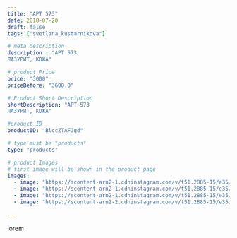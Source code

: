 ```yaml
---
title: "АРТ 573"
date: 2018-07-20
draft: false
tags: ["svetlana_kustarnikova"]

# meta description
description : "АРТ 573
ЛАЗУРИТ, КОЖА"

# product Price
price: "3000"
priceBefore: "3600.0"

# Product Short Description
shortDescription: "АРТ 573
ЛАЗУРИТ, КОЖА"

#product ID
productID: "BlccZTAFJqd"

# type must be "products"
type: "products"

# product Images
# first image will be shown in the product page
images:
  - image: "https://scontent-arn2-1.cdninstagram.com/v/t51.2885-15/e35/37330572_1860228164036463_6469338551669489664_n.jpg?se=7&tp=1&_nc_ht=scontent-arn2-1.cdninstagram.com&_nc_cat=103&_nc_ohc=TXuVQ874LSEAX8JIrp3&ccb=7-4&oh=9e05f670894cce3cd6c95fb7a70daa4d&oe=608315A0&ig_cache_key=MTgyNzQ2MDA3NTg1NDMwNzgzMA%3D%3D.2-ccb7-4"
  - image: "https://scontent-arn2-1.cdninstagram.com/v/t51.2885-15/e35/37083769_207777783271655_578735263904169984_n.jpg?se=7&tp=1&_nc_ht=scontent-arn2-1.cdninstagram.com&_nc_cat=111&_nc_ohc=Bl6lx1cvAEUAX-E7-4o&ccb=7-4&oh=97889de4ce4099adf2cf4a09c7f60e4a&oe=60839AB7&ig_cache_key=MTgyNzQ2MDA5NTQ1ODU0MzU5MA%3D%3D.2-ccb7-4"
  - image: "https://scontent-arn2-1.cdninstagram.com/v/t51.2885-15/e35/37174102_2062656087285223_1974219869800890368_n.jpg?se=7&tp=1&_nc_ht=scontent-arn2-1.cdninstagram.com&_nc_cat=107&_nc_ohc=4RZt9pekBmYAX9W5Uoj&ccb=7-4&oh=a2c23b92ec5ebd6bcdb3dfae56409237&oe=60824D56&ig_cache_key=MTgyNzQ2MDEwODMzNDk3Mzc3MQ%3D%3D.2-ccb7-4"
  - image: "https://scontent-arn2-2.cdninstagram.com/v/t51.2885-15/e35/36673856_2108986179358001_6999205042024611840_n.jpg?se=8&tp=1&_nc_ht=scontent-arn2-2.cdninstagram.com&_nc_cat=105&_nc_ohc=MvMsS51IYNQAX9kXErr&ccb=7-4&oh=435abefb3bdf31ef5f854f15e90606a6&oe=6084B64D&ig_cache_key=MTgyNzQ2MDEyMTY2NDQ3MjA5Ng%3D%3D.2-ccb7-4"

---
```

lorem
